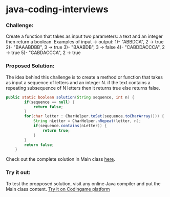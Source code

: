 # java-coding-interviews

### Challenge:
Create a function that takes as input two parameters: a text and an integer then return a boolean.
Examples of input -> output:
 1)- "ABBDCA", 2 -> true
 2)- "BAAABDBB", 3 -> true
 3)- "BAABDB", 3 -> false
 4)- "CABDDACCCA", 2 -> true
 5)- "CABDACCCA", 2 -> true

### Proposed Solution:
The idea behind this challenge is to create a method or function that takes as input a sequence of letters and an integer N. if the text contains a repeating subsequence of N letters then it returns true else returns false.
```java
public static boolean solution(String sequence, int n) {
        if(sequence == null) {
            return false;
        }
        for(char letter : CharHelper.toSet(sequence.toCharArray())) {
            String nLetter = CharHelper.nRepeat(letter, n);
            if(sequence.contains(nLetter)) {
                return true;
            }
        }
        return false;
    }
```

Check out the complete solution in Main class [here](https://github.com/saidRaiss/java-coding-interviews/checking-consecutive-chars/Main.java).

### Try it out:
To test the propposed solution, visit any online Java compiler and put the Main class content. [Try it on Codingame platform](https://www.codingame.com/playgrounds/50785/test-java)